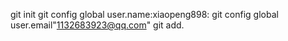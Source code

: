 git init
git config global user.name:xiaopeng898: 
git config global user.email"1132683923@qq.com"
git add.
